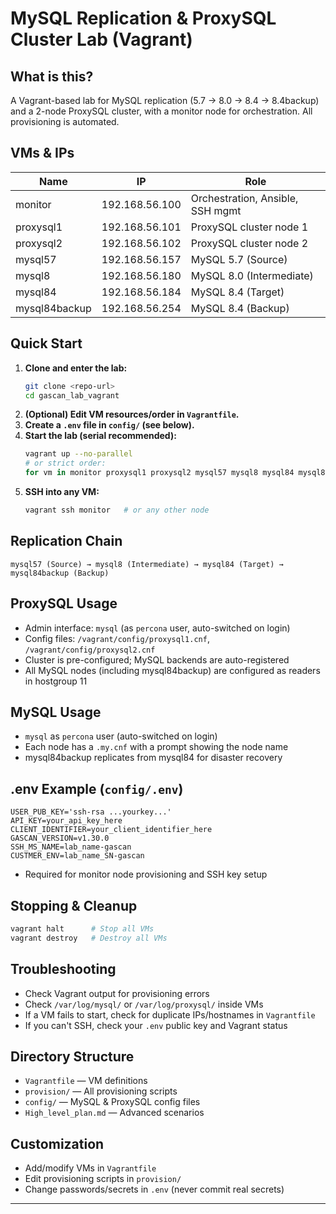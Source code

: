 # MySQL Replication & ProxySQL Cluster Lab (Vagrant)

## What is this?
A Vagrant-based lab for MySQL replication (5.7 → 8.0 → 8.4 → 8.4backup) and a 2-node ProxySQL cluster, with a monitor node for orchestration. All provisioning is automated.

## VMs & IPs
| Name           | IP              | Role                    |
|----------------|-----------------|-------------------------|
| monitor        | 192.168.56.100  | Orchestration, Ansible, SSH mgmt |
| proxysql1      | 192.168.56.101  | ProxySQL cluster node 1          |
| proxysql2      | 192.168.56.102  | ProxySQL cluster node 2          |
| mysql57        | 192.168.56.157  | MySQL 5.7 (Source)              |
| mysql8         | 192.168.56.180  | MySQL 8.0 (Intermediate)        |
| mysql84        | 192.168.56.184  | MySQL 8.4 (Target)              |
| mysql84backup  | 192.168.56.254  | MySQL 8.4 (Backup)              |

## Quick Start
1. **Clone and enter the lab:**
   ```sh
   git clone <repo-url>
   cd gascan_lab_vagrant
   ```
2. **(Optional) Edit VM resources/order in `Vagrantfile`.**
3. **Create a `.env` file in `config/` (see below).**
4. **Start the lab (serial recommended):**
   ```sh
   vagrant up --no-parallel
   # or strict order:
   for vm in monitor proxysql1 proxysql2 mysql57 mysql8 mysql84 mysql84backup; do vagrant up $vm; done
   ```
5. **SSH into any VM:**
   ```sh
   vagrant ssh monitor   # or any other node
   ```

## Replication Chain
```
mysql57 (Source) → mysql8 (Intermediate) → mysql84 (Target) → mysql84backup (Backup)
```

## ProxySQL Usage
- Admin interface: `mysql` (as `percona` user, auto-switched on login)
- Config files: `/vagrant/config/proxysql1.cnf`, `/vagrant/config/proxysql2.cnf`
- Cluster is pre-configured; MySQL backends are auto-registered
- All MySQL nodes (including mysql84backup) are configured as readers in hostgroup 11

## MySQL Usage
- `mysql` as `percona` user (auto-switched on login)
- Each node has a `.my.cnf` with a prompt showing the node name
- mysql84backup replicates from mysql84 for disaster recovery

## .env Example (`config/.env`)
```env
USER_PUB_KEY='ssh-rsa ...yourkey...'
API_KEY=your_api_key_here
CLIENT_IDENTIFIER=your_client_identifier_here
GASCAN_VERSION=v1.30.0
SSH_MS_NAME=lab_name-gascan
CUSTMER_ENV=lab_name_SN-gascan
```
- Required for monitor node provisioning and SSH key setup

## Stopping & Cleanup
```sh
vagrant halt      # Stop all VMs
vagrant destroy   # Destroy all VMs
```

## Troubleshooting
- Check Vagrant output for provisioning errors
- Check `/var/log/mysql/` or `/var/log/proxysql/` inside VMs
- If a VM fails to start, check for duplicate IPs/hostnames in `Vagrantfile`
- If you can't SSH, check your `.env` public key and Vagrant status

## Directory Structure
- `Vagrantfile` — VM definitions
- `provision/` — All provisioning scripts
- `config/` — MySQL & ProxySQL config files
- `High_level_plan.md` — Advanced scenarios

## Customization
- Add/modify VMs in `Vagrantfile`
- Edit provisioning scripts in `provision/`
- Change passwords/secrets in `.env` (never commit real secrets)

---